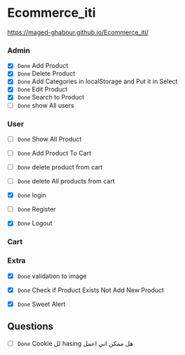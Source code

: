 # Ecommerce_iti

https://maged-ghabour.github.io/Ecommerce_iti/



### Admin

- [x] `Done`      Add Product  
- [x] `Done`      Delete Product
- [x] `Done`      Add Categories in localStorage and Put it in Select
- [x] `Done`      Edit Product
- [x] `Done`      Search to Product
- [ ] `Done`      show All users

### User

- [ ] `Done`  Show All Product
- [ ] `Done`  Add Product To Cart
- [ ] `Done`  delete product from cart
- [ ] `Done`  delete All products from cart
- [x] `Done`  login
- [ ] `Done`  Register
- [x] `Done`  Logout


### Cart




### Extra
- [x] `Done`  validation to image 
- [x] `Done`  Check if Product Exists Not Add New Product
- [x] `Done`  Sweet Alert


## Questions 
 - [ ] `Done`   Cookie  لل   hasing  هل ممكن اني اعمل   

